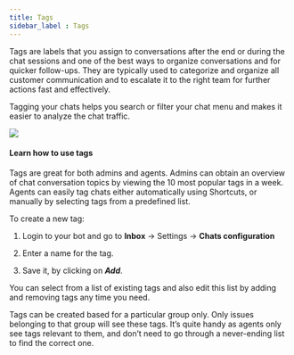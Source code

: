 ```yaml
---
title: Tags
sidebar_label : Tags
---
```



Tags are labels that you assign to conversations after the end or during the chat sessions and one of the best ways to organize conversations and for quicker follow-ups. They are typically used to categorize and organize all customer communication and to escalate it to the right team for further actions fast and effectively.

Tagging your chats helps you search or filter your chat menu and makes it easier to analyze the chat traffic.


![](https://i.imgur.com/39vPpD6.png)


#### Learn how to use tags

Tags are great for both admins and agents. Admins can obtain an overview of chat conversation topics by viewing the 10 most popular tags in a week. Agents can easily tag chats either automatically using Shortcuts, or manually by selecting tags from a predefined list.


To create a new tag:

1. Login to your bot and go to <b>Inbox</b> -> Settings -> <b>Chats configuration</b>

2. Enter a name for the tag. 

3. Save it, by clicking on <b><i>Add</i></b>.



You can select from a list of existing tags and also edit this list by adding and removing tags any time you need.


Tags can be created based for a particular group only. Only issues belonging to that group will see these tags. It’s quite handy as agents only see tags relevant to them, and don’t need to go through a never-ending list to find the correct one.